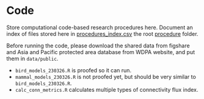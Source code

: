 # Code
Store computational code-based research procedures here.
Document an index of files stored here in [procedures_index.csv](../procedure_index.csv) the root [procedure](../) folder.

Before running the code, please download the shared data from figshare and Asia and Pacific protected area database from WDPA website, and put them in `data/public`.

- `bird_models_230326.R` is proofed so it can run.
- `mammal_models_230326.R` is not proofed yet, but should be very similar to `bird_models_230326.R`.
- `calc_conn_metrics.R` calculates multiple types of connectivity flux index.
